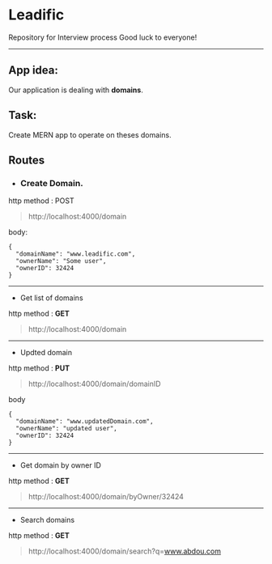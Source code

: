 # Leadific

Repository for Interview process Good luck to everyone!

---

## App idea:

Our application is dealing with **domains**.

## Task:

Create MERN app to operate on theses domains.

## Routes

- ### Create Domain.

http method : POST

> http://localhost:4000/domain

body:

```
{
  "domainName": "www.leadific.com",
  "ownerName": "Some user",
  "ownerID": 32424
}
```
___


- Get list of domains

http method : **GET**

> http://localhost:4000/domain

___
- Updted domain

http method : **PUT**

> http://localhost:4000/domain/domainID

body 

````
{
  "domainName": "www.updatedDomain.com",
  "ownerName": "updated user",
  "ownerID": 32424
}
````

___

- Get domain by owner ID

http method : **GET**

>http://localhost:4000/domain/byOwner/32424

___
- Search domains
  
http method : **GET**

>http://localhost:4000/domain/search?q=www.abdou.com